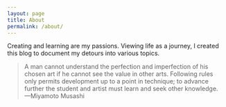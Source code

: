 ```yaml
---
layout: page
title: About
permalink: /about/
---
```

Creating and learning are my passions. Viewing life as a journey, I created this blog to document my detours into various topics. 

> A man cannot understand the perfection and imperfection of his chosen art if he cannot see the value in other arts. Following rules only permits development up to a point in technique; to advance further the student and artist must learn and seek other knowledge.
&mdash;Miyamoto Musashi
